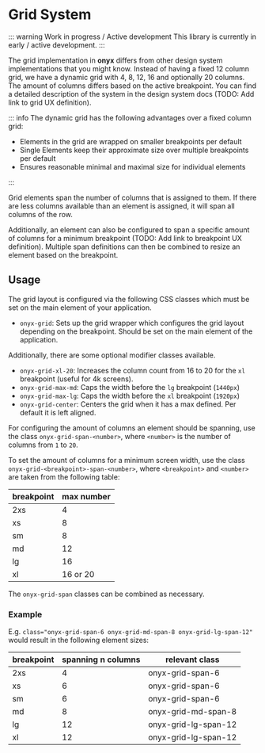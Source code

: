 # Grid System

::: warning Work in progress / Active development
This library is currently in early / active development.
:::

The grid implementation in **onyx** differs from other design system implementations that you might know.
Instead of having a fixed 12 column grid, we have a dynamic grid with 4, 8, 12, 16 and optionally 20 columns.
The amount of columns differs based on the active breakpoint.
You can find a detailed description of the system in the design system docs (TODO: Add link to grid UX definition).

::: info
The dynamic grid has the following advantages over a fixed column grid:

- Elements in the grid are wrapped on smaller breakpoints per default
- Single Elements keep their approximate size over multiple breakpoints per default
- Ensures reasonable minimal and maximal size for individual elements

:::

Grid elements span the number of columns that is assigned to them.
If there are less columns available than an element is assigned, it will span all columns of the row.

Additionally, an element can also be configured to span a specific amount of columns for a minimum breakpoint (TODO: Add link to breakpoint UX definition).
Multiple span definitions can then be combined to resize an element based on the breakpoint.

## Usage

The grid layout is configured via the following CSS classes which must be set on the main element of your application.

- `onyx-grid`: Sets up the grid wrapper which configures the grid layout depending on the breakpoint. Should be set on the main element of the application.

Additionally, there are some optional modifier classes available.

- `onyx-grid-xl-20`: Increases the column count from 16 to 20 for the `xl` breakpoint (useful for 4k screens).
- `onyx-grid-max-md`: Caps the width before the `lg` breakpoint (`1440px`)
- `onyx-grid-max-lg`: Caps the width before the `xl` breakpoint (`1920px`)
- `onyx-grid-center`: Centers the grid when it has a max defined. Per default it is left aligned.

For configuring the amount of columns an element should be spanning, use the class `onyx-grid-span-<number>`, where `<number>` is the number of columns from `1` to `20`.

To set the amount of columns for a minimum screen width, use the class `onyx-grid-<breakpoint>-span-<number>`, where `<breakpoint>` and `<number>` are taken from the following table:

| breakpoint | max number |
| ---------- | ---------- |
| 2xs        | 4          |
| xs         | 8          |
| sm         | 8          |
| md         | 12         |
| lg         | 16         |
| xl         | 16 or 20   |

The `onyx-grid-span` classes can be combined as necessary.

### Example

E.g. `class="onyx-grid-span-6 onyx-grid-md-span-8 onyx-grid-lg-span-12"` would result in the following element sizes:

| breakpoint | spanning n columns | relevant class       |
| ---------- | ------------------ | -------------------- |
| 2xs        | 4                  | onyx-grid-span-6     |
| xs         | 6                  | onyx-grid-span-6     |
| sm         | 6                  | onyx-grid-span-6     |
| md         | 8                  | onyx-grid-md-span-8  |
| lg         | 12                 | onyx-grid-lg-span-12 |
| xl         | 12                 | onyx-grid-lg-span-12 |
